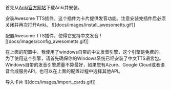 首先从[Anki官方网站](https://apps.ankiweb.net/)下载Anki并安装。

安装Awesome TTS插件，这个插件为卡片提供发音功能。注意安装完插件后必须关闭并再次打开Anki。
![[docs/images/install_awesometts.gif]]

配置Awesome TTS插件，使得它支持中文发音
![[docs/images/config_awesometts.gif]]

在上面的配置中，我使用了windows自带的中文发音引擎，这个引擎是免费的。为了使用这个引擎，请首先确保你的Windows系统已经安装了中文TTS语言包。Windows自带的发音引擎质量不算最好，如果您有Azure、Google Cloud或者语音合成服务API，也可以在上面的配置过程中选择其他API。

导入卡片
![[docs/images/import_cards.gif]]
